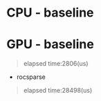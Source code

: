 # CPU - baseline

> 


# GPU - baseline

> elapsed time:2806(us)

- rocsparse

> elapsed time:28498(us)
